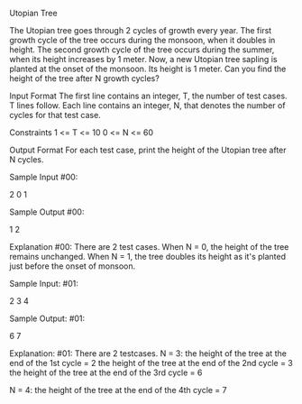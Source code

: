 Utopian Tree

The Utopian tree goes through 2 cycles of growth every year. The first growth cycle of the tree occurs during the monsoon, when it doubles in height. The second growth cycle of the tree occurs during the summer, when its height increases by 1 meter.
Now, a new Utopian tree sapling is planted at the onset of the monsoon. Its height is 1 meter. Can you find the height of the tree after N growth cycles?

Input Format
The first line contains an integer, T, the number of test cases.
T lines follow. Each line contains an integer, N, that denotes the number of cycles for that test case.

Constraints
1 <= T <= 10
0 <= N <= 60

Output Format
For each test case, print the height of the Utopian tree after N cycles.

Sample Input #00:

2
0
1

Sample Output #00:

1
2

Explanation #00:
There are 2 test cases. When N = 0, the height of the tree remains unchanged. When N = 1, the tree doubles its height as it's planted just before the onset of monsoon.

Sample Input: #01:

2
3
4

Sample Output: #01:

6
7

Explanation: #01:
There are 2 testcases.
N = 3:
the height of the tree at the end of the 1st cycle = 2
the height of the tree at the end of the 2nd cycle = 3
the height of the tree at the end of the 3rd cycle = 6

N = 4:
the height of the tree at the end of the 4th cycle = 7
